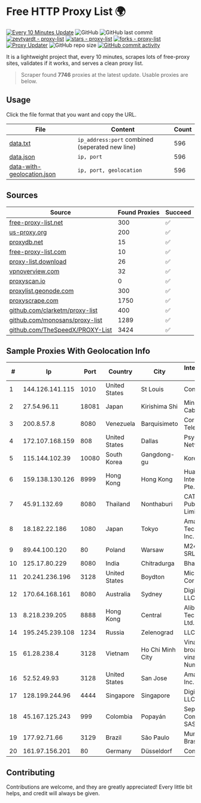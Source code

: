 
# Free HTTP Proxy List 🌍

[![Every 10 Minutes Update](https://github.com/mertguvencli/http-proxy-list/actions/workflows/main.yml/badge.svg?branch=main)](https://github.com/mertguvencli/http-proxy-list/actions/workflows/main.yml)
![GitHub](https://img.shields.io/github/license/mertguvencli/http-proxy-list)
![GitHub last commit](https://img.shields.io/github/last-commit/mertguvencli/http-proxy-list)
[![zevtyardt - proxy-list](https://img.shields.io/static/v1?label=zevtyardt&message=proxy-list&color=blue&logo=github)](https://github.com/zevtyardt/proxy-list "Go to GitHub repo")
[![stars - proxy-list](https://img.shields.io/github/stars/zevtyardt/proxy-list?style=social)](https://github.com/zevtyardt/proxy-list)
[![forks - proxy-list](https://img.shields.io/github/forks/zevtyardt/proxy-list?style=social)](https://github.com/zevtyardt/proxy-list)
[![Proxy Updater](https://github.com/zevtyardt/proxy-list/workflows/Proxy%20Updater/badge.svg)](https://github.com/zevtyardt/proxy-list/actions?query=workflow:"Proxy+Updater")
![GitHub repo size](https://img.shields.io/github/repo-size/zevtyardt/proxy-list)
[![GitHub commit activity](https://img.shields.io/github/commit-activity/m/zevtyardt/proxy-list?logo=commits)](https://github.com/zevtyardt/proxy-list/commits/main)

It is a lightweight project that, every 10 minutes, scrapes lots of free-proxy sites, validates if it works, and serves a clean proxy list.

> Scraper found **7746** proxies at the latest update. Usable proxies are below.

## Usage

Click the file format that you want and copy the URL.

|File|Content|Count|
|----|-------|-----|
|[data.txt](https://raw.githubusercontent.com/mertguvencli/http-proxy-list/main/proxy-list/data.txt)|`ip_address:port` combined (seperated new line)|596|
|[data.json](https://raw.githubusercontent.com/mertguvencli/http-proxy-list/main/proxy-list/data.json)|`ip, port`|596|
|[data-with-geolocation.json](https://raw.githubusercontent.com/mertguvencli/http-proxy-list/main/proxy-list/data-with-geolocation.json)|`ip, port, geolocation`|596|

## Sources

|Source|Found Proxies|Succeed|
|------|-------------|-------|
|[free-proxy-list.net](https://free-proxy-list.net)|300|✅|
|[us-proxy.org](https://www.us-proxy.org)|200|✅|
|[proxydb.net](http://proxydb.net)|15|✅|
|[free-proxy-list.com](https://free-proxy-list.com/?page=&port=&type%5B%5D=http&type%5B%5D=https&up_time=0&search=Search)|10|✅|
|[proxy-list.download](https://www.proxy-list.download/HTTP)|26|✅|
|[vpnoverview.com](https://vpnoverview.com/privacy/anonymous-browsing/free-proxy-servers)|32|✅|
|[proxyscan.io](https://www.proxyscan.io)|0|✅|
|[proxylist.geonode.com](https://proxylist.geonode.com/api/proxy-list?limit=300&page=1&sort_by=lastChecked&sort_type=desc&protocols=http,https)|300|✅|
|[proxyscrape.com](https://api.proxyscrape.com/v2/?request=displayproxies&protocol=http&timeout=10000&country=all&ssl=all&anonymity=all)|1750|✅|
|[github.com/clarketm/proxy-list](https://raw.githubusercontent.com/clarketm/proxy-list/master/proxy-list-raw.txt)|400|✅|
|[github.com/monosans/proxy-list](https://raw.githubusercontent.com/monosans/proxy-list/main/proxies/http.txt)|1289|✅|
|[github.com/TheSpeedX/PROXY-List](https://raw.githubusercontent.com/TheSpeedX/PROXY-List/master/http.txt)|3424|✅|


## Sample Proxies With Geolocation Info

|#|Ip|Port|Country|City|Internet Service Provider|
|-|--|----|-------|----|-------------------------|
|1|144.126.141.115|1010|United States|St Louis|Contabo Inc.|
|2|27.54.96.11|18081|Japan|Kirishima Shi|Minamikyusyu CableTV Net Inc.|
|3|200.8.57.8|8080|Venezuela|Barquisimeto|Corporación Telemic C.A.|
|4|172.107.168.159|808|United States|Dallas|Psychz Networks|
|5|115.144.102.39|10080|South Korea|Gangdong-gu|Korea Telecom|
|6|159.138.130.126|8999|Hong Kong|Hong Kong|Huawei International Pte. Ltd.|
|7|45.91.132.69|8080|Thailand|Nonthaburi|CAT Telecom Public Company Limited|
|8|18.182.22.186|1080|Japan|Tokyo|Amazon Technologies Inc.|
|9|89.44.100.120|80|Poland|Warsaw|M247 Europe SRL|
|10|125.17.80.229|8080|India|Chitradurga|Bharti Airtel|
|11|20.241.236.196|3128|United States|Boydton|Microsoft Corporation|
|12|170.64.168.161|8080|Australia|Sydney|DigitalOcean, LLC|
|13|8.218.239.205|8888|Hong Kong|Central|Alibaba (US) Technology Co., Ltd.|
|14|195.245.239.108|1234|Russia|Zelenograd|LLC Baxet|
|15|61.28.238.4|3128|Vietnam|Ho Chi Minh City|Vinadata broadcast via vinagame AS Number|
|16|52.52.49.93|3128|United States|San Jose|Amazon.com, Inc.|
|17|128.199.244.96|4444|Singapore|Singapore|DigitalOcean, LLC|
|18|45.167.125.243|999|Colombia|Popayán|Sepcom Comunicaciones SAS|
|19|177.92.71.66|3129|Brazil|São Paulo|Mundivox Do Brasil Ltda|
|20|161.97.156.201|80|Germany|Düsseldorf|Contabo GmbH|



## Contributing

Contributions are welcome, and they are greatly appreciated! Every
little bit helps, and credit will always be given.

